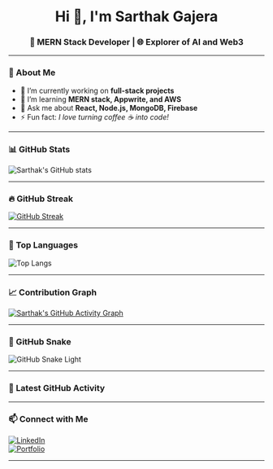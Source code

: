 <h1 align="center">Hi 👋, I'm Sarthak Gajera</h1>
<h3 align="center">🌱 MERN Stack Developer | 🌐 Explorer of AI and Web3</h3>

---

### 🚀 About Me

- 🔭 I’m currently working on **full-stack projects**
- 🌱 I’m learning **MERN stack, Appwrite, and AWS**
- 💬 Ask me about **React, Node.js, MongoDB, Firebase**
- ⚡ Fun fact: *I love turning coffee ☕ into code!*

---

### 📊 GitHub Stats

![Sarthak's GitHub stats](https://github-readme-stats.vercel.app/api?username=SarthakGajera&show_icons=true&theme=github_dark)

---

### 🔥 GitHub Streak

[![GitHub Streak](https://streak-stats.demolab.com/?user=SarthakGajera&theme=dark)](https://git.io/streak-stats)

---

### 🧠 Top Languages

![Top Langs](https://github-readme-stats.vercel.app/api/top-langs/?username=SarthakGajera&layout=compact&theme=github_dark)

---

### 📈 Contribution Graph

[![Sarthak's GitHub Activity Graph](https://github-readme-activity-graph.vercel.app/graph?username=SarthakGajera&theme=github-compact)](https://github.com/ashutosh00710/github-readme-activity-graph)

---

### 🐍 GitHub Snake

![GitHub Snake Light](https://github.com/SarthakGajera/SarthakGajera/blob/output/github-contribution-grid-snake.svg)

---

### 🔄 Latest GitHub Activity

<!--START_SECTION:activity-->
<!--END_SECTION:activity-->

---

### 📫 Connect with Me

[![LinkedIn](https://img.shields.io/badge/LinkedIn-blue?style=flat&logo=linkedin)](https://linkedin.com/in/sarthakgajera)  
[![Portfolio](https://img.shields.io/badge/Portfolio-My%20Work-green)](#)

---
